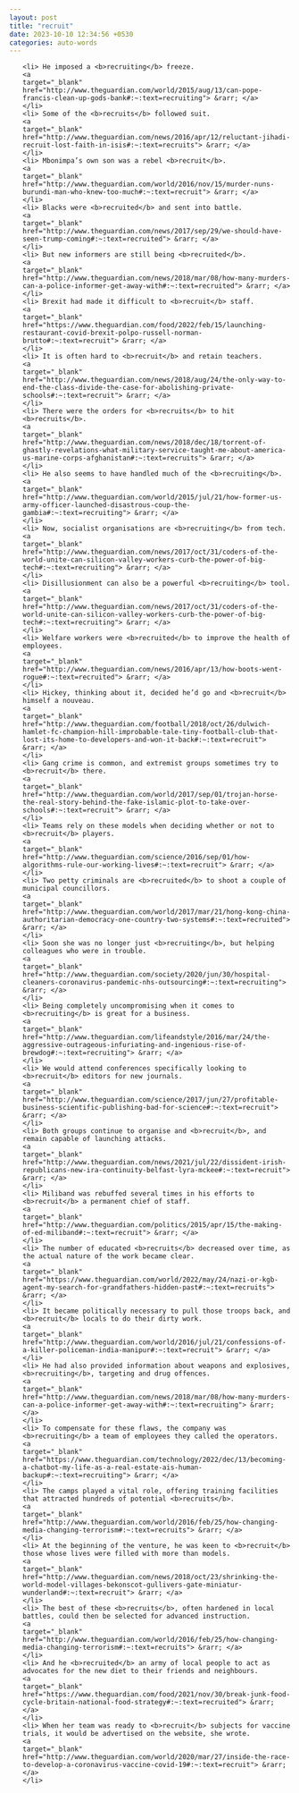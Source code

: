 ```yaml
---
layout: post
title: "recruit"
date: 2023-10-10 12:34:56 +0530
categories: auto-words
---
```

<ol>

    <li> He imposed a <b>recruiting</b> freeze.
    <a 
    target="_blank" 
    href="http://www.theguardian.com/world/2015/aug/13/can-pope-francis-clean-up-gods-bank#:~:text=recruiting"> &rarr; </a>
    </li>
    <li> Some of the <b>recruits</b> followed suit.
    <a 
    target="_blank" 
    href="http://www.theguardian.com/news/2016/apr/12/reluctant-jihadi-recruit-lost-faith-in-isis#:~:text=recruits"> &rarr; </a>
    </li>
    <li> Mbonimpa’s own son was a rebel <b>recruit</b>.
    <a 
    target="_blank" 
    href="http://www.theguardian.com/world/2016/nov/15/murder-nuns-burundi-man-who-knew-too-much#:~:text=recruit"> &rarr; </a>
    </li>
    <li> Blacks were <b>recruited</b> and sent into battle.
    <a 
    target="_blank" 
    href="http://www.theguardian.com/news/2017/sep/29/we-should-have-seen-trump-coming#:~:text=recruited"> &rarr; </a>
    </li>
    <li> But new informers are still being <b>recruited</b>.
    <a 
    target="_blank" 
    href="http://www.theguardian.com/news/2018/mar/08/how-many-murders-can-a-police-informer-get-away-with#:~:text=recruited"> &rarr; </a>
    </li>
    <li> Brexit had made it difficult to <b>recruit</b> staff.
    <a 
    target="_blank" 
    href="https://www.theguardian.com/food/2022/feb/15/launching-restaurant-covid-brexit-polpo-russell-norman-brutto#:~:text=recruit"> &rarr; </a>
    </li>
    <li> It is often hard to <b>recruit</b> and retain teachers.
    <a 
    target="_blank" 
    href="http://www.theguardian.com/news/2018/aug/24/the-only-way-to-end-the-class-divide-the-case-for-abolishing-private-schools#:~:text=recruit"> &rarr; </a>
    </li>
    <li> There were the orders for <b>recruits</b> to hit <b>recruits</b>.
    <a 
    target="_blank" 
    href="http://www.theguardian.com/news/2018/dec/18/torrent-of-ghastly-revelations-what-military-service-taught-me-about-america-us-marine-corps-afghanistan#:~:text=recruits"> &rarr; </a>
    </li>
    <li> He also seems to have handled much of the <b>recruiting</b>.
    <a 
    target="_blank" 
    href="http://www.theguardian.com/world/2015/jul/21/how-former-us-army-officer-launched-disastrous-coup-the-gambia#:~:text=recruiting"> &rarr; </a>
    </li>
    <li> Now, socialist organisations are <b>recruiting</b> from tech.
    <a 
    target="_blank" 
    href="http://www.theguardian.com/news/2017/oct/31/coders-of-the-world-unite-can-silicon-valley-workers-curb-the-power-of-big-tech#:~:text=recruiting"> &rarr; </a>
    </li>
    <li> Disillusionment can also be a powerful <b>recruiting</b> tool.
    <a 
    target="_blank" 
    href="http://www.theguardian.com/news/2017/oct/31/coders-of-the-world-unite-can-silicon-valley-workers-curb-the-power-of-big-tech#:~:text=recruiting"> &rarr; </a>
    </li>
    <li> Welfare workers were <b>recruited</b> to improve the health of employees.
    <a 
    target="_blank" 
    href="http://www.theguardian.com/news/2016/apr/13/how-boots-went-rogue#:~:text=recruited"> &rarr; </a>
    </li>
    <li> Hickey, thinking about it, decided he’d go and <b>recruit</b> himself a nouveau.
    <a 
    target="_blank" 
    href="http://www.theguardian.com/football/2018/oct/26/dulwich-hamlet-fc-champion-hill-improbable-tale-tiny-football-club-that-lost-its-home-to-developers-and-won-it-back#:~:text=recruit"> &rarr; </a>
    </li>
    <li> Gang crime is common, and extremist groups sometimes try to <b>recruit</b> there.
    <a 
    target="_blank" 
    href="http://www.theguardian.com/world/2017/sep/01/trojan-horse-the-real-story-behind-the-fake-islamic-plot-to-take-over-schools#:~:text=recruit"> &rarr; </a>
    </li>
    <li> Teams rely on these models when deciding whether or not to <b>recruit</b> players.
    <a 
    target="_blank" 
    href="http://www.theguardian.com/science/2016/sep/01/how-algorithms-rule-our-working-lives#:~:text=recruit"> &rarr; </a>
    </li>
    <li> Two petty criminals are <b>recruited</b> to shoot a couple of municipal councillors.
    <a 
    target="_blank" 
    href="http://www.theguardian.com/world/2017/mar/21/hong-kong-china-authoritarian-democracy-one-country-two-systems#:~:text=recruited"> &rarr; </a>
    </li>
    <li> Soon she was no longer just <b>recruiting</b>, but helping colleagues who were in trouble.
    <a 
    target="_blank" 
    href="http://www.theguardian.com/society/2020/jun/30/hospital-cleaners-coronavirus-pandemic-nhs-outsourcing#:~:text=recruiting"> &rarr; </a>
    </li>
    <li> Being completely uncompromising when it comes to <b>recruiting</b> is great for a business.
    <a 
    target="_blank" 
    href="http://www.theguardian.com/lifeandstyle/2016/mar/24/the-aggressive-outrageous-infuriating-and-ingenious-rise-of-brewdog#:~:text=recruiting"> &rarr; </a>
    </li>
    <li> We would attend conferences specifically looking to <b>recruit</b> editors for new journals.
    <a 
    target="_blank" 
    href="http://www.theguardian.com/science/2017/jun/27/profitable-business-scientific-publishing-bad-for-science#:~:text=recruit"> &rarr; </a>
    </li>
    <li> Both groups continue to organise and <b>recruit</b>, and remain capable of launching attacks.
    <a 
    target="_blank" 
    href="http://www.theguardian.com/news/2021/jul/22/dissident-irish-republicans-new-ira-continuity-belfast-lyra-mckee#:~:text=recruit"> &rarr; </a>
    </li>
    <li> Miliband was rebuffed several times in his efforts to <b>recruit</b> a permanent chief of staff.
    <a 
    target="_blank" 
    href="http://www.theguardian.com/politics/2015/apr/15/the-making-of-ed-miliband#:~:text=recruit"> &rarr; </a>
    </li>
    <li> The number of educated <b>recruits</b> decreased over time, as the actual nature of the work became clear.
    <a 
    target="_blank" 
    href="https://www.theguardian.com/world/2022/may/24/nazi-or-kgb-agent-my-search-for-grandfathers-hidden-past#:~:text=recruits"> &rarr; </a>
    </li>
    <li> It became politically necessary to pull those troops back, and <b>recruit</b> locals to do their dirty work.
    <a 
    target="_blank" 
    href="http://www.theguardian.com/world/2016/jul/21/confessions-of-a-killer-policeman-india-manipur#:~:text=recruit"> &rarr; </a>
    </li>
    <li> He had also provided information about weapons and explosives, <b>recruiting</b>, targeting and drug offences.
    <a 
    target="_blank" 
    href="http://www.theguardian.com/news/2018/mar/08/how-many-murders-can-a-police-informer-get-away-with#:~:text=recruiting"> &rarr; </a>
    </li>
    <li> To compensate for these flaws, the company was <b>recruiting</b> a team of employees they called the operators.
    <a 
    target="_blank" 
    href="https://www.theguardian.com/technology/2022/dec/13/becoming-a-chatbot-my-life-as-a-real-estate-ais-human-backup#:~:text=recruiting"> &rarr; </a>
    </li>
    <li> The camps played a vital role, offering training facilities that attracted hundreds of potential <b>recruits</b>.
    <a 
    target="_blank" 
    href="http://www.theguardian.com/world/2016/feb/25/how-changing-media-changing-terrorism#:~:text=recruits"> &rarr; </a>
    </li>
    <li> At the beginning of the venture, he was keen to <b>recruit</b> those whose lives were filled with more than models.
    <a 
    target="_blank" 
    href="http://www.theguardian.com/news/2018/oct/23/shrinking-the-world-model-villages-bekonscot-gullivers-gate-miniatur-wunderland#:~:text=recruit"> &rarr; </a>
    </li>
    <li> The best of these <b>recruits</b>, often hardened in local battles, could then be selected for advanced instruction.
    <a 
    target="_blank" 
    href="http://www.theguardian.com/world/2016/feb/25/how-changing-media-changing-terrorism#:~:text=recruits"> &rarr; </a>
    </li>
    <li> And he <b>recruited</b> an army of local people to act as advocates for the new diet to their friends and neighbours.
    <a 
    target="_blank" 
    href="https://www.theguardian.com/food/2021/nov/30/break-junk-food-cycle-britain-national-food-strategy#:~:text=recruited"> &rarr; </a>
    </li>
    <li> When her team was ready to <b>recruit</b> subjects for vaccine trials, it would be advertised on the website, she wrote.
    <a 
    target="_blank" 
    href="http://www.theguardian.com/world/2020/mar/27/inside-the-race-to-develop-a-coronavirus-vaccine-covid-19#:~:text=recruit"> &rarr; </a>
    </li>